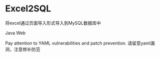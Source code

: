 # Excel2SQL
将excel通过页面导入形式导入到MySQL数据库中

Java
Web

Pay attention to YAML vulnerabilities and patch prevention.
请留意yaml漏洞，注意修补防范
